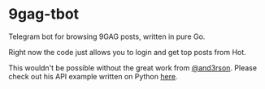 # 9gag-tbot

Telegram bot for browsing 9GAG posts, written in pure Go.

Right now the code just allows you to login and get top posts from Hot.

This wouldn't be possible without the great work from [@and3rson](https://github.com/and3rson). Please check out his API example written on Python [here](https://github.com/and3rson/nineapi).
